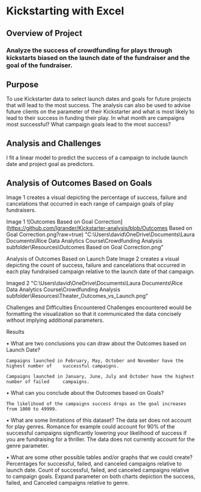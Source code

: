 # Kickstarting with Excel


## Overview of Project

### Analyze the success of crowdfunding for plays through kickstarts biased on the launch date of the fundraiser and the goal of the fundraiser. 


## Purpose
To use Kickstarter data to select launch dates and goals for future projects that will lead to the most success. The analysis can also be used to advise future clients on the parameter of their Kickstarter and what is most likely to lead to their success in funding their play. In what month are campaigns most successful? What campaign goals lead to the most success?


## Analysis and Challenges
I fit a linear model to predict the success of a campaign to include launch date and project goal as predictors. 

## Analysis of Outcomes Based on Goals
Image 1 creates a visual depicting the percentage of success, failure and cancelations that occurred in each range of campaign goals of play fundraisers.


Image 1
![Outcomes Based on Goal Correction](https://github.com/lgrander/Kickstarter-analysis/blob/Outcomes Based on Goal Correction.png?raw=true)
"C:\Users\david\OneDrive\Documents\Laura Documents\Rice Data Analytics Course\Crowdfunding Analysis subfolder\Resources\Outcomes Based on Goal Correction.png"









Analysis of Outcomes Based on Launch Date
Image 2 creates a visual depicting the count of success, failure and cancelations that occurred in each play fundraised campaign relative to the launch date of that campaign.


Imaged 2
"C:\Users\david\OneDrive\Documents\Laura Documents\Rice Data Analytics Course\Crowdfunding Analysis subfolder\Resources\Theater_Outcomes_vs_Launch.png"

Challenges and Difficulties Encountered
Challenges encountered would be formatting the visualization so that it communicated the data concisely without implying additional parameters.


Results

•	What are two conclusions you can draw about the Outcomes based on Launch Date?

	Campaigns launched in February, May, October and November have the highest number of 	successful campaigns.

	Campaigns launched in January, June, July and October have the highest number of failed 	campaigns.

•	What can you conclude about the Outcomes based on Goals?

	The likelihood of the campaigns success drops as the goal increases from 1000 to 49999.

•	What are some limitations of this dataset?
	The data set does not account for play genres. Romance for example could account for 90% 	of the successful campaigns significantly lowering your 
	likelihood of success if you are fundraising for a thriller. The data does not currently account 	for the genre parameter.



•	What are some other possible tables and/or graphs that we could create?
	Percentages for successful, failed, and canceled campaigns relative to launch date. 
	Count of successful, failed, and canceled campaigns relative to campaign goals.
	Expand parameter on both charts depiction the success, failed, and Canceled campaigns 	relative to genre.



